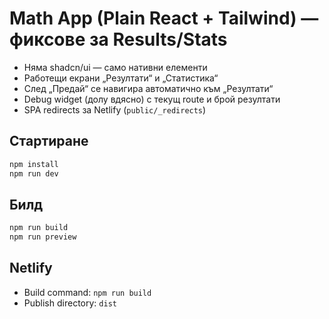 # Math App (Plain React + Tailwind) — фиксове за Results/Stats

- Няма shadcn/ui — само нативни елементи
- Работещи екрани „Резултати“ и „Статистика“
- След „Предай“ се навигира автоматично към „Резултати“
- Debug widget (долу вдясно) с текущ route и брой резултати
- SPA redirects за Netlify (`public/_redirects`)

## Стартиране
```bash
npm install
npm run dev
```

## Билд
```bash
npm run build
npm run preview
```

## Netlify
- Build command: `npm run build`
- Publish directory: `dist`
